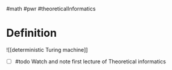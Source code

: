 #math #pwr #theoreticalInformatics 

# Definition
![[deterministic Turing machine]]
- [ ] #todo Watch and note first lecture of Theoretical informatics